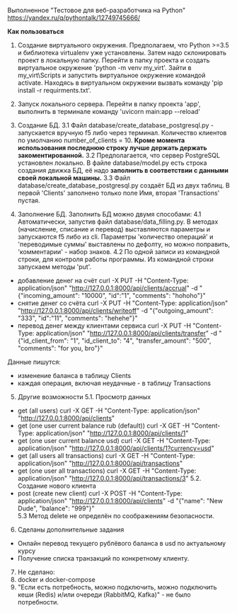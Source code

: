 
Выполненное "Тестовое для веб-разработчика на Python"
https://yandex.ru/q/pythontalk/12749745666/



**Как пользоваться**

1. Создание виртуального окружения.
Предполагаем, что Python >=3.5 и библиотека virtualenv уже установлены. Затем надо склонировать проект в локальную папку. Перейти в папку проекта и создать виртуальное окружение 'python -m venv my_virt'. Зайти в my_virt\Scripts и запустить виртуальное окружение командой activate. Находясь в виртуальном окружении вызвать команду 'pip install -r requirments.txt'.

2. Запуск локального сервера.
Перейти в папку проекта 'app', выполнить в терминале команду 'uvicorn main:app --reload'

3. Создание БД.
3.1 Файл database/create_database_postgresql.py - запускается вручную f5 либо через терминал. Количество клиентов по умолчанию number_of_clients = 10. **Кроме момента использования последнюю строку лучше держать держать закоментированной.**
3.2 Предполагается, что сервер PostgreSQL установлен локально. В файле database/model.py есть строка создания движка БД, её надо **заполнить в соответствии с данными своей локальной машины.**
3.3 Файл database/create_database_postgresql.py создаёт БД из двух таблиц. В первой 'Clients' заполнено только поле Имя, вторая 'Transactions' пустая.

4. Заполнение БД.
Заполнить БД можно двумя способами:
4.1 Автоматически, запустив файл database/data_filling.py.
В методах (начисление, списание и перевод) выставляются параметры и запускаются f5 либо из cli.
Параметры 'количество операций' и 'переводимые суммы' выставлены по дефолту, но можно поправить, 'комментарии' - набор знаков.
4.2 По одной записи из командной строки, для контроля работы программы.
Из командной строки запускаем методы 'put'.
  - добавление денег на счёт
  curl -X PUT -H "Content-Type: application/json" "http://127.0.0.1:8000/api/clients/accrual" -d "{\"incoming_amount\": \"10000\", \"id\":\"1\", \"comments\": \"hohoho\"}"
  - снятие денег со счёта
  curl -X PUT -H "Content-Type: application/json" "http://127.0.0.1:8000/api/clients/writeoff" -d "{\"outgoing_amount\": \"333\", \"id\":\"11\", \"comments\": \"hehehe\"}"
  - перевод денег между клиентами сервиса
  curl -X PUT -H "Content-Type: application/json" "http://127.0.0.1:8000/api/clients/transfer" -d "{\"id_client_from\": \"1\", \"id_client_to\": \"4\", \"transfer_amount\": \"500\", \"comments\": \"for you, bro\"}"
                                                                 
Данные пишутся:
- изменение баланса в таблицу Clients 
- каждая операция, включая неудачные - в таблицу Transactions

5. Другие возможности
5.1. Просмотр данных
  - get (all users)
  curl -X GET -H "Content-Type: application/json" "http://127.0.0.1:8000/api/clients" 
  - get (one user current balance rub (default))
  curl -X GET -H "Content-Type: application/json" "http://127.0.0.1:8000/api/clients/1"
  - get (one user current balance usd)
  curl -X GET -H "Content-Type: application/json" "http://127.0.0.1:8000/api/clients/1?currency=usd" 
  - get (all users all transactions)
  curl -X GET -H "Content-Type: application/json" "http://127.0.0.1:8000/api/transactions"
  - get (one user all transactions)
  curl -X GET -H "Content-Type: application/json" "http://127.0.0.1:8000/api/transactions/3" 
5.2. Создание нового клиента                                                          
  - post (create new client)
  curl -X POST -H "Content-Type: application/json" "http://127.0.0.1:8000/api/clients" -d "{\"name\": \"New Dude\", \"balance\": \"999\"}"   
5.3 Метод delete не определён по соображениям безопасности. 


6. Сделаны дополнительные задания
- Онлайн перевод текущего рублёвого баланса в usd по актуальному курсу
- Получение списка транзакций по конкретному клиенту.


7. Не сделано:
1. docker и docker-compose
2. "Если есть потребность, можно подключить, можно подключить кеши (Redis) и/или очереди (RabbitMQ, Kafka)" - не было потребности.  